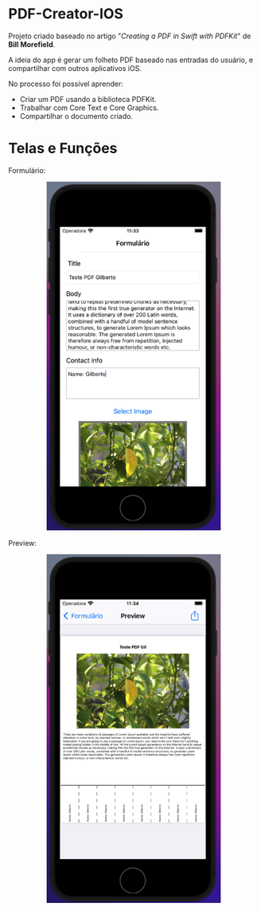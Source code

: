 # PDF-Creator-IOS

Projeto criado baseado no artigo "<i>Creating a PDF in Swift with PDFKit</i>" de <b>Bill Morefield</b>.

A ideia do app é gerar um folheto PDF baseado nas entradas do usuário, e compartilhar com outros aplicativos iOS.

No processo foi possível aprender:
- Criar um PDF usando a biblioteca PDFKit.
- Trabalhar com Core Text e Core Graphics.
- Compartilhar o documento criado.

<h1>Telas e Funções</h1>
Formulário:
<p align="center">
  <img src="https://github.com/Gilbert097/PDF-Creator-IOS/blob/97447e29c24bf557e45a83ed56d980dd485484ac/Images/Form-ScreenShot.png?raw=true" width="350" title="Imagem App">
</p>

Preview:
<p align="center">
  <img src="https://github.com/Gilbert097/PDF-Creator-IOS/blob/2e9e3f67d80427bdc58a986441e7eba431459335/Images/Preview-ScreenShot.png?raw=true" width="350" title="Imagem App">
</p>
